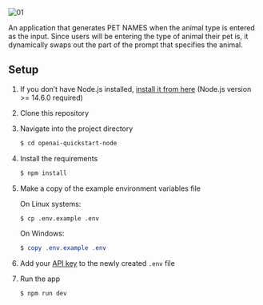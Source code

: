 ![01](https://user-images.githubusercontent.com/96341377/215006752-b2a86dd8-043d-46f4-8887-8308c56d71e5.jpg)


An application that generates PET NAMES when the animal type is entered as the input. Since users will be entering the type of animal their pet is, it dynamically swaps out the part of the prompt that specifies the animal.

## Setup

1. If you don’t have Node.js installed, [install it from here](https://nodejs.org/en/) (Node.js version >= 14.6.0 required)

2. Clone this repository

3. Navigate into the project directory

   ```bash
   $ cd openai-quickstart-node
   ```

4. Install the requirements

   ```bash
   $ npm install
   ```

5. Make a copy of the example environment variables file

   On Linux systems:

   ```bash
   $ cp .env.example .env
   ```

   On Windows:

   ```powershell
   $ copy .env.example .env
   ```

6. Add your [API key](https://beta.openai.com/account/api-keys) to the newly created `.env` file

7. Run the app

   ```bash
   $ npm run dev
   ```

